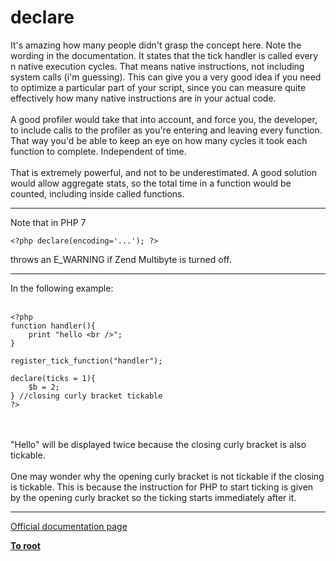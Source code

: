 # declare



It&apos;s amazing how many people didn&apos;t grasp the concept here. Note the wording in the documentation. It states that the tick handler is called every n native execution cycles. That means native instructions, not including system calls (i&apos;m guessing). This can give you a very good idea if you need to optimize a particular part of your script, since you can measure quite effectively how many native instructions are in your actual code.<br><br>A good profiler would take that into account, and force you, the developer, to include calls to the profiler as you&apos;re entering and leaving every function. That way you&apos;d be able to keep an eye on how many cycles it took each function to complete. Independent of time.<br><br>That is extremely powerful, and not to be underestimated. A good solution would allow aggregate stats, so the total time in a function would be counted, including inside called functions.  

---

Note that in PHP 7 

```
<?php declare(encoding='...'); ?>
```
 throws an E_WARNING if Zend Multibyte is turned off.  

---

In the following example:<br><br>

```
<?php
function handler(){
    print "hello <br />";
}

register_tick_function("handler");

declare(ticks = 1){
    $b = 2;
} //closing curly bracket tickable
?>
```
<br><br>"Hello" will be displayed twice because the closing curly bracket is also tickable. <br><br>One may wonder why the opening curly bracket is not tickable if the closing is tickable. This is because the instruction for PHP to start ticking is given by the opening curly bracket so the ticking starts immediately after it.  

---

[Official documentation page](https://www.php.net/manual/en/control-structures.declare.php)

**[To root](/README.md)**